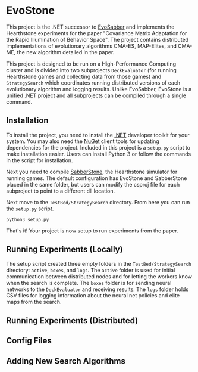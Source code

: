 # EvoStone

This project is the .NET successor to [EvoSabber](https://github.com/tehqin/EvoSabber) and implements the Hearthstone experiments for the paper "Covariance Matrix Adaptation for the Rapid Illumination of Behavior Space". The project contains distributed implementations of evolutionary algorithms CMA-ES, MAP-Elites, and CMA-ME, the new algorithm detailed in the paper. 

This project is designed to be run on a High-Performance Computing cluster and is divided into two subprojects `DeckEvaluator` (for running Hearthstone games and collecting data from those games) and `StrategySearch` which coordinates running distributed versions of each evolutionary algorithm and logging results. Unlike EvoSabber, EvoStone is a unified .NET project and all subprojects can be compiled through a single command.

## Installation
To install the project, you need to install the [.NET](https://dotnet.microsoft.com/download) developer toolkit for your system. You may also need the [NuGet](https://docs.microsoft.com/en-us/nuget/install-nuget-client-tools) client tools for updating dependencies for the project. Included in this project is a `setup.py` script to make installation easier. Users can install Python 3 or follow the commands in the script for installation.

Next you need to compile [SabberStone](https://github.com/HearthSim/SabberStone), the Hearthstone simulator for running games. The default configuration has EvoStone and SabberStone placed in the same folder, but users can modify the csproj file for each subproject to point to a different dll location.

Next move to the `TestBed/StrategySearch` directory. From here you can run the `setup.py` script.

```
python3 setup.py
```
That's it! Your project is now setup to run experiments from the paper.

## Running Experiments (Locally)

The setup script created three empty folders in the `TestBed/StrategySearch` directory: `active`, `boxes`, and `logs`. The `active` folder is used for initial communication between distributed nodes and for letting the workers know when the search is complete. The `boxes` folder is for sending neural networks to the `DeckEvaluator` and receiving results. The `logs` folder holds CSV files for logging information about the neural net policies and elite maps from the search. 

## Running Experiments (Distributed)

## Config Files

## Adding New Search Algorithms
